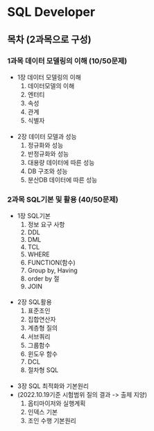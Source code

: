 # SQL Developer

## 목차 (2과목으로 구성)
### 1과목 데이터 모델링의 이해 (10/50문제)

- 1장 데이터 모델링의 이해
  1. 데이터모델의 이해
  2. 엔터티
  3. 속성
  4. 관계
  5. 식별자
  <br>
- 2장 데이터 모델과 성능
  1. 정규화와 성능
  2. 반정규화와 성능
  3. 대용량 데이터에 따른 성능
  4. DB 구조와 성능
  5. 분산DB 데이터에 따른 성능
  
### 2과목 SQL기본 및 활용 (40/50문제)
- 1장 SQL기본
  1. 정보 요구 사항
  2. DDL
  3. DML
  4. TCL
  5. WHERE
  6. FUNCTION(함수)
  7. Group by, Having
  8. order by 절
  9. JOIN
  <br>
- 2장 SQL활용
  1. 표준조인
  2. 집합연산자
  3. 계층형 질의
  4. 서브쿼리
  5. 그룹함수
  6. 윈도우 함수
  7. DCL
  8. 절차형 SQL
  <br>
- 3장 SQL 최적화와 기본원리 
- (2022.10.19기준 시험범위 질의 결과 -> 출제 지양)
  1. 옵티마이저와 실행계획
  2. 인덱스 기본
  3. 조인 수행 기본원리
  
